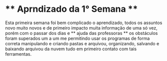 # ** Aprndizado da 1° Semana **

Esta primeira semana foi bem complicado o aprendizado, todos os assuntos novo muito novos e de primeiro impacto muita informação de uma só vez, porém com o passar dos dias e ** ajuda das professoras ** os obstáculos foram superados um a um me permitindo usar os programas de forma correta manipulando e criando pastas e arquivou, organizando, salvando e baixando arquivou da nuvem tudo em primeiro contato com tais ferramentas.

